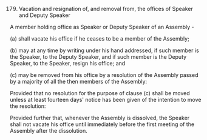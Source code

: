 179. Vacation and resignation of, and removal from, the offices of Speaker and Deputy Speaker

A member holding office as Speaker or Deputy Speaker of an Assembly -

(a) shall vacate his office if he ceases to be a member of the Assembly;

(b) may at any time by writing under his hand addressed, if such member is the Speaker, to the Deputy Speaker, and if such member is the Deputy Speaker, to the Speaker, resign his office; and

(c) may be removed from his office by a resolution of the Assembly passed by a majority of all the then members of the Assembly:

Provided that no resolution for the purpose of clause (c) shall be moved unless at least fourteen days' notice has been given of the intention to move the resolution:

Provided further that, whenever the Assembly is dissolved, the Speaker shall not vacate his office until immediately before the first meeting of the Assembly after the dissolution.

